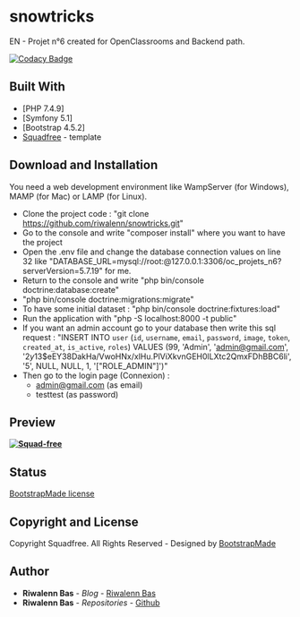 # snowtricks

EN - Projet n°6 created for OpenClassrooms and Backend path.

[![Codacy Badge](https://api.codacy.com/project/badge/Grade/eabfb573ef4a4261903e8dd8b9b26061)](https://app.codacy.com/manual/riwalenn/snowtricks?utm_source=github.com&utm_medium=referral&utm_content=riwalenn/snowtricks&utm_campaign=Badge_Grade_Dashboard)

## Built With

* [PHP 7.4.9]
* [Symfony 5.1]
* [Bootstrap 4.5.2]
* [Squadfree](https://bootstrapmade.com/squadfree-free-bootstrap-template-creative/) - template

## Download and Installation
You need a web development environment like WampServer (for Windows), MAMP (for Mac) or LAMP (for Linux).

- Clone the project code : "git clone https://github.com/riwalenn/snowtricks.git"
- Go to the console and write "composer install" where you want to have the project
- Open the .env file and change the database connection values on line 32 like "DATABASE_URL=mysql://root:@127.0.0.1:3306/oc_projets_n6?serverVersion=5.7.19" for me.
- Return to the console and write "php bin/console doctrine:database:create"
- "php bin/console doctrine:migrations:migrate"
- To have some initial dataset : "php bin/console doctrine:fixtures:load"
- Run the application with "php -S localhost:8000 -t public"
- If you want an admin account go to your database then write this sql request : "INSERT INTO `user` (`id`, `username`, `email`, `password`, `image`, `token`, `created_at`, `is_active`, `roles`) VALUES (99, 'Admin', 'admin@gmail.com', '$2y$13$eEY38DakHa/VwoHNx/xlHu.PlViXkvnGEH0lLXtc2QmxFDhBBC6li', '5', NULL, NULL, 1, '[\"ROLE_ADMIN\"]')"
- Then go to the login page (Connexion) :
    - admin@gmail.com (as email)
    - testtest (as password)

## Preview
**[![Squad-free](https://bootstrapmade.com/wp-content/themefiles/Squadfree/800.png)](https://bootstrapmade.com/squadfree-free-bootstrap-template-creative/)**

## Status
[BootstrapMade license](https://bootstrapmade.com/license/)

## Copyright and License
Copyright Squadfree. All Rights Reserved - Designed by [BootstrapMade](https://bootstrapmade.com)

## Author
* **Riwalenn Bas** - *Blog* - [Riwalenn Bas](https://www.riwalennbas.com)
* **Riwalenn Bas** - *Repositories* - [Github](https://github.com/riwalenn?tab=repositories)
